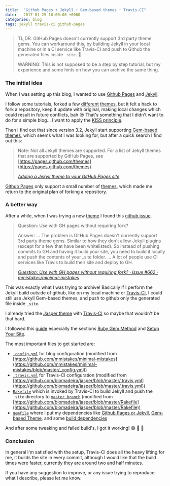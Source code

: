 ```yaml
---
title:  "Github Pages + Jekyll + Gem-based themes + Travis-CI"
date:   2017-01-29 10:00:00 +0000
categories: blog
tags: jekyll travis-ci github-pages
---
```


> TL;DR. GitHub Pages doesn't currently support 3rd party theme gems. You can workaround this, by building Jekyll in your local machine or in a CI service like Travis-CI and push to Github the generated files inside `_site`. :rocket:
>
> WARNING: This is not supposed to be a step by step tutorial, but my experience and some hints on how you can archive the same thing.

### The initial idea

When I was setting up this blog, I wanted to use [Github Pages](https://pages.github.com/) and [Jekyll](http://jekyllrb.com).

I follow some tutorials, forked a few [different](https://github.com/Huxpro/huxpro.github.io) [themes](https://biomadeira.github.io/jasper/), but it felt a hack to fork a repository, keep it update with original, making local changes which could result in future conflicts, bah :unamused:
That's something that I didn't want to do for a simple blog... I want to apply the [KISS principle](https://en.wikipedia.org/wiki/KISS_principle).

Then I find out that since version 3.2, Jekyll start supporting [Gem-based themes](http://jekyllrb.com/docs/themes/), which seems what I was looking for, but after a quick search I find out this:

> Note: Not all Jekyll themes are supported. For a list of Jekyll themes that are supported by GitHub Pages, see [https://pages.github.com/themes](https://pages.github.com/themes).
>
> <cite>[Adding a Jekyll theme to your GitHub Pages site](https://help.github.com/articles/adding-a-jekyll-theme-to-your-github-pages-site/)</cite>

[Github Pages](https://pages.github.com/) only support a small number of [themes](https://pages.github.com/themes/), which made me return to the original plan of forking a repository.

### A better way

After a while, when I was trying a new [theme](https://github.com/mmistakes/minimal-mistakes) I found this [github issue](https://github.com/mmistakes/minimal-mistakes/issues/662).

> Question: Use with GH pages without requiring fork?
>
> Answer: ... The problem is GitHub Pages doesn't currently support 3rd party theme gems. Similar to how they don't allow Jekyll plugins (except for a few that have been whitelisted). So instead of pushing commits to GH and having it build your site, you need to build it locally and push the contents of your _site folder.
> ... A lot of people use CI services like Travis to build their site and deploy to GH.
>
> <cite>[Question: Use with GH pages without requiring fork? · Issue #662 · mmistakes/minimal-mistakes](https://github.com/mmistakes/minimal-mistakes/issues/662)<cite>

This was exactly what I was trying to archive!
Basically if I perform the Jekyll build outside of github, like on my local machine or [Travis-CI](https://travis-ci.org/), I could still use Jekyll Gem-based themes, and push to github only the generated file inside `_site`.

I already tried the [Jasper theme](https://biomadeira.github.io/jasper/) with [Travis-CI](https://travis-ci.org/) so maybe that wouldn't be that hard.

I followed this [guide](https://mmistakes.github.io/minimal-mistakes/docs/quick-start-guide/) especially the sections [Ruby Gem Method](https://mmistakes.github.io/minimal-mistakes/docs/quick-start-guide/#ruby-gem-method) and [Setup Your Site](https://mmistakes.github.io/minimal-mistakes/docs/quick-start-guide/#setup-your-site).

The most important files to get started are:

-   [`_config.yml`](https://github.com/4brunu/4brunu.github.io/blob/source/_config.yml) for blog configuration (modified from [https://github.com/mmistakes/minimal-mistakes](https://github.com/mmistakes/minimal-mistakes/blob/master/_config.yml))
-   [`.travis.yml`](https://github.com/4brunu/4brunu.github.io/blob/source/.travis.yml) for Travis-CI configuration (modified from [https://github.com/biomadeira/jasper/blob/master/.travis.yml](https://github.com/biomadeira/jasper/blob/master/.travis.yml))
-   [`Rakefile`](https://github.com/4brunu/4brunu.github.io/blob/source/Rakefile) which is invoked by Travis-CI to build Jekyll and push the `_site` directory to [`master branch`](https://github.com/4brunu/4brunu.github.io/tree/master) (modified from [https://github.com/biomadeira/jasper/blob/master/Rakefile](https://github.com/biomadeira/jasper/blob/master/Rakefile))
-   [`gemfile`](https://github.com/4brunu/4brunu.github.io/blob/source/Gemfile) where I put my dependencies like [Github Pages or Jekyll](https://github.com/4brunu/4brunu.github.io/blob/source/Gemfile#L3-L4), [Gem-based Theme](https://github.com/4brunu/4brunu.github.io/blob/source/Gemfile#L8), and some [build dependencies](https://github.com/4brunu/4brunu.github.io/blob/source/Gemfile#L7)

And after some tweaking and failed build's, I got it working! :smile: :tada: :rocket:

### Conclusion

In general I'm satisfied with the setup, Travis-CI does all the heavy lifting for me, it builds the site in every commit, although I would like that the build times were faster, currently they are around two and half minutes.

If you have any suggestion to improve, or any issue trying to reproduce what I describe, please let me know.

